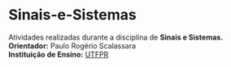 # Sinais-e-Sistemas
Atividades realizadas durante a disciplina de **Sinais e Sistemas.**<br />
**Orientador:** Paulo Rogério Scalassara<br/>
**Instituição de Ensino:** [UTFPR](https://portal.utfpr.edu.br/home)
